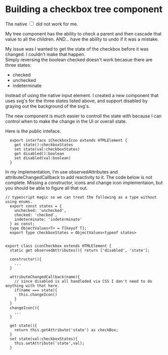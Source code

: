 # Building a checkbox tree component

The native <input type="checkbox"/> did not work for me.

My tree component has the ability to check a parent and then cascade that value to all the children. AND... have the ability to undo if it was a mistake.

My issue was I wanted to get the state of the checkbox before it was changed. I couldn't make that happen.  
Simply reversing the boolean checked doesn't work becasue there are three states:

- checked
- unchecked
- indeterminate 

Instead of using the native input element.  I created a new component that uses svg's for the three states listed above, and support disabled by graying out the background of the svg's.

The new component is much easier to controll the state with because I can control when to make the change in the UI or overall state.

Here is the public inteface. 

```
  export interface iCheckboxIcon extends HTMLElement {
    get state():checkboxStates
    set state(val:checkboxStates)
    get disabled():boolean
    set disabled(val:boolean)
  }
```

In my implementation, I'm use observedAttributes and attributeChangedCallback to add reactivity to it.
The code below is not complete. Missing a constructor, icons and change icon implementaion, but you should be able to figure all that out.

```
// typescript magic so we can treat the following as a type without using enums.
  export const states = {
    unchecked: 'unchecked',
    checked: 'checked',
    indeterminate: 'indeterminate'
  } as const;
  type ObjectValues<T> = T[keyof T];
  export type checkboxStates = ObjectValues<typeof states>


export class iconCheckbox extends HTMLElement {
  static get observedAttributes(){ return ['disabled', 'state'];
  
  constructor(){
    ...
  }
    
  attributeChangedCallback(name){
    // since disabled is all handleded via CSS I don't need to do anything with that here.
    if(name === state){
      this.changeIcon()
    }
  }
  changeIcon(){
    ...
  }

  get state(){
    return this.getAttribute('state') as checkBox;
  }
  set state(val:checkboxStates){
    this.setAttribute('state',val);
  }
  
  
```
